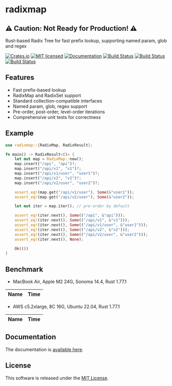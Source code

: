 radixmap
==========================

## ⚠️ Caution: Not Ready for Production! ⚠️

Rust-based Radix Tree for fast prefix lookup, supporting named param, glob and regex

[![Crates.io][crates-badge]][crates-url]
[![MIT licensed][license-badge]][license-url]
[![Documentation][document-badge]][document-url]
[![Build Status][macos-badge]][macos-url]
[![Build Status][linux-badge]][linux-url]
[![Build Status][windows-badge]][windows-url]

[crates-badge]: https://img.shields.io/crates/v/radixmap.svg
[crates-url]: https://crates.io/crates/radixmap
[license-badge]: https://img.shields.io/badge/license-MIT-blue.svg
[license-url]: https://github.com/chensoft/radixmap?tab=MIT-1-ov-file
[document-badge]: https://docs.rs/radixmap/badge.svg
[document-url]: https://docs.rs/radixmap
[macos-badge]: https://github.com/chensoft/radixmap/actions/workflows/macos.yml/badge.svg
[macos-url]: https://github.com/chensoft/radixmap/actions/workflows/macos.yml
[linux-badge]: https://github.com/chensoft/radixmap/actions/workflows/linux.yml/badge.svg
[linux-url]: https://github.com/chensoft/radixmap/actions/workflows/linux.yml
[windows-badge]: https://github.com/chensoft/radixmap/actions/workflows/windows.yml/badge.svg
[windows-url]: https://github.com/chensoft/radixmap/actions/workflows/windows.yml

## Features

- Fast prefix-based lookup
- RadixMap and RadixSet support
- Standard collection-compatible interfaces
- Named param, glob, regex support
- Pre-order, post-order, level-order iterations
- Comprehensive unit tests for correctness

## Example

```rust
use radixmap::{RadixMap, RadixResult};

fn main() -> RadixResult<()> {
    let mut map = RadixMap::new();
    map.insert("/api", "api")?;
    map.insert("/api/v1", "v1")?;
    map.insert("/api/v1/user", "user1")?;
    map.insert("/api/v2", "v2")?;
    map.insert("/api/v2/user", "user2")?;

    assert_eq!(map.get("/api/v1/user"), Some(&"user1"));
    assert_eq!(map.get("/api/v2/user"), Some(&"user2"));

    let mut iter = map.iter(); // pre-order by default

    assert_eq!(iter.next(), Some(("/api", &"api")));
    assert_eq!(iter.next(), Some(("/api/v1", &"v1")));
    assert_eq!(iter.next(), Some(("/api/v1/user", &"user1")));
    assert_eq!(iter.next(), Some(("/api/v2", &"v2")));
    assert_eq!(iter.next(), Some(("/api/v2/user", &"user2")));
    assert_eq!(iter.next(), None);

    Ok(())
}
```

## Benchmark

- MacBook Air, Apple M2 24G, Sonoma 14.4, Rust 1.77.1

| Name              |              Time               |
|:------------------|:-------------------------------:|

- AWS c5.2xlarge, 8C 16G, Ubuntu 22.04, Rust 1.77.1

| Name              |              Time               |
|:------------------|:-------------------------------:|

## Documentation

The documentation is [available here](https://docs.rs/radixmap).

## License

This software is released under the [MIT License](https://github.com/chensoft/radixmap?tab=MIT-1-ov-file).